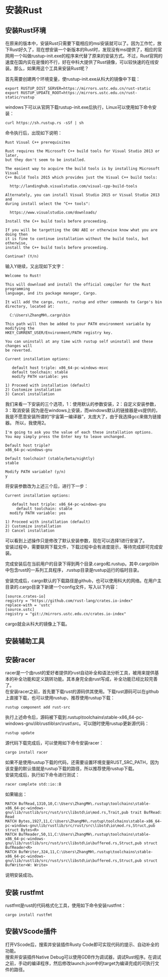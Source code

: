 # 安装Rust

## 安装Rust环境
在原来的版本中，安装Rust只需要下载相应的msi安装就可以了。因为工作忙，放下Rust好久了，现在想安装一个新版本的Rust时，发现没有msi提供了，相应的官网用一个叫做rustup-init.exe的程序来代替了原来的安装方式。不过，Rust官网的速度在国内实在是慢的不行，好在中科大提供了Rust镜像，可以较快速的在线安装。那么，如果用这个工具来安装Rust呢？

首先需要创建两个环境变量，使rustup-init.exe从科大的镜像中下载：
```
export RUSTUP_DIST_SERVER=https://mirrors.ustc.edu.cn/rust-static
export RUSTUP_UPDATE_ROOT=https://mirrors.ustc.edu.cn/rust-static/rustup
```

windows下可以从官网下载rustup-init.exe后执行，Linux可以使用如下命令安装：
```
curl https://sh.rustup.rs -sSf | sh
```

命令执行后，出现如下说明：
```
Rust Visual C++ prerequisites                                                  
                                                                               
Rust requires the Microsoft C++ build tools for Visual Studio 2013 or later,   
but they don't seem to be installed.                                           
                                                                               
The easiest way to acquire the build tools is by installing Microsoft Visual   
C++ Build Tools 2015 which provides just the Visual C++ build tools:           
                                                                               
  http://landinghub.visualstudio.com/visual-cpp-build-tools                    
                                                                               
Alternately, you can install Visual Studio 2015 or Visual Studio 2013 and      
during install select the "C++ tools":                                         
                                                                               
  https://www.visualstudio.com/downloads/                                      
                                                                               
Install the C++ build tools before proceeding.                                 
                                                                               
If you will be targetting the GNU ABI or otherwise know what you are doing then
it is fine to continue installation without the build tools, but otherwise,    
install the C++ build tools before proceeding.                                 
                                                                               
Continue? (Y/n)                                                             
```
输入Y继续，又出现如下文字：
```
Welcome to Rust!                                                               
                                                                               
This will download and install the official compiler for the Rust programming  
language, and its package manager, Cargo.                                      
                                                                               
It will add the cargo, rustc, rustup and other commands to Cargo's bin         
directory, located at:                                                         
                                                                               
  C:\Users\ZhangMH\.cargo\bin                                                  
                                                                               
This path will then be added to your PATH environment variable by modifying the
HKEY_CURRENT_USER/Environment/PATH registry key.                               
                                                                               
You can uninstall at any time with rustup self uninstall and these changes will
be reverted.                                                                   
                                                                               
Current installation options:                                                  
                                                                               
   default host triple: x86_64-pc-windows-msvc                                 
   default toolchain: stable                                                 
   modify PATH variable: yes                                                    
                                                                               
1) Proceed with installation (default)                                         
2) Customize installation                                                      
3) Cancel installation                                                         
```
我们来看一下安装的三个选项，1：使用默认的参数安装，2：自定义安装参数， 3：取消安装
因为是在windows上安装，而windows默认的链接器是vs提供的，我是不愿意安装所谓的“宇宙第一编译器”，太庞大了，由于我选择gcc来做为链接器。
所以，我使用2。

```
I'm going to ask you the value of each these installation options.
You may simply press the Enter key to leave unchanged.            
                                                                  
Default host triple?                                              
x86_64-pc-windows-gnu                                             
                                                                  
Default toolchain? (stable/beta/nightly)                          
stable                                                            
                                                                  
Modify PATH variable? (y/n)                                       
y                                                                 
```
将安装参数改为上述三个后，进行下一步：
```
Current installation options:                
                                             
   default host triple: x86_64-pc-windows-gnu
     default toolchain: stable               
  modify PATH variable: yes                  
                                             
1) Proceed with installation (default)       
2) Customize installation                    
3) Cancel installation                       
```
可以看到上述操作只是修改了默认安装参数，现在可以选择1进行安装了。  
安装过程中，需要联网下载文件，下载过程中会有进度提示，等待完成即可完成安装。  

完成安装后在当前用户的目录下得到两个目录.cargo和.rustup。其中.cargo\bin中包含rust的一系列工具程序，.rustup目录是rustup运行的临时目录。

安装完成后，cargo默认的下载路径是github，也可以使用科大的网络。在用户主目录的.cargo目录下新建一个config文件，写入以下内容：
```
[source.crates-io]
registry = "https://github.com/rust-lang/crates.io-index"
replace-with = 'ustc'
[source.ustc]
registry = "git://mirrors.ustc.edu.cn/crates.io-index"
```
cargo就会从科大的镜像上下载。

## 安装辅助工具

## 安装racer
racer是一个由rust的爱好者提供的rust自动补全和语法分析工具，被用来提供基本的补全功能和定义跳转功能。其本身完全由rust写成，补全功能已经比较完善了。  
在安装racer之前，首先要下载rust的源码供其使用。下载rust源码可以在github上直接下载，也可以使用rustup，推荐使用rustup下载：
```
rustup component add rust-src
```
执行上述命令后，源码被下载到.rustup\toolchains\stable-x86_64-pc-windows-gnu\lib\rustlib\src\rust\src。可以随时使用rustup更新源代码：
```
rustup update
```

源代码下载完成后，可以使用如下命令安装racer：
```
cargo install racer
```
如果不是使用rustup下载的代码，还需要设置环境变量RUST\_SRC\_PATH，因为该变量的默认值就是rustup下载的路径，所以推荐使用rustup下载。  
安装完成后，执行如下命令进行测试：
```
racer complete std::io::B
```
如果输出：
```
MATCH BufRead,1310,10,C:\Users\ZhangMH\.rustup\toolchains\stable-x86_64-pc-windows-gnu\lib/rustlib/src/rust/src\libstd\io\mod.rs,Trait,pub trait BufRead: Read
MATCH Bytes,1927,11,C:\Users\ZhangMH\.rustup\toolchains\stable-x86_64-pc-windows-gnu\lib/rustlib/src/rust/src\libstd\io\mod.rs,Struct,pub struct Bytes<R>
MATCH BufReader,50,11,C:\Users\ZhangMH\.rustup\toolchains\stable-x86_64-pc-windows-gnu\lib/rustlib/src/rust/src\libstd\io\buffered.rs,Struct,pub struct BufReader<R>
MATCH BufWriter,324,11,C:\Users\ZhangMH\.rustup\toolchains\stable-x86_64-pc-windows-gnu\lib/rustlib/src/rust/src\libstd\io\buffered.rs,Struct,pub struct BufWriter<W: Write>
```
说明安装成功。

## 安装 rustfmt

rustfmt是rust的代码格式化工具，使用如下命令安装rustfmt：
```
cargo install rustfmt
```

## 安装VScode插件
打开VScode后，搜索并安装插件Rusty Code即可实现代码的提示、自动补全的功能。  
搜索并安装插件Native Debug可以使用GDB作为调试器，调试Rust程序。在调试之前，手动的编译程序，然后修改launch.json中的target为编译完成的可执行文件的路径。